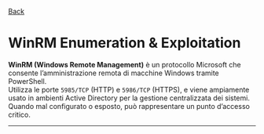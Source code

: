 <a href="https://github.com/Gigidotexe/Penetration_Test_notes/blob/main/README.md"> Back </a>
# WinRM Enumeration & Exploitation

**WinRM (Windows Remote Management)** è un protocollo Microsoft che consente l’amministrazione remota di macchine Windows tramite PowerShell. <br>
Utilizza le porte `5985/TCP` (HTTP) e `5986/TCP` (HTTPS), e viene ampiamente usato in ambienti Active Directory per la gestione centralizzata dei sistemi. Quando mal configurato o esposto, può rappresentare un punto d’accesso critico.

---
